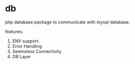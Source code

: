 # db
php database package to communicate with mysql database.

features:
1. ENV support.
2. Error Handling
3. Seemsless Connectivity
4. DB Layer
